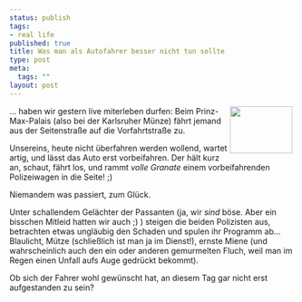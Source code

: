 ```yaml
--- 
status: publish
tags: 
- real life
published: true
title: Was man als Autofahrer besser nicht tun sollte
type: post
meta: 
  tags: ""
layout: post
---
```

<p><img width="110" height="83" border="0" hspace="5" align="right" src="/wp-content/olduploads/allgemein/pozilei.serendipityThumb.jpg" alt=""  />... haben wir gestern live miterleben durfen: Beim Prinz-Max-Palais (also bei der Karlsruher Münze) fährt jemand aus der Seitenstraße auf die Vorfahrtstraße zu.</p>

<p>Unsereins, heute nicht überfahren werden wollend, wartet artig, und lässt das Auto erst vorbeifahren. Der hält kurz an, schaut, fährt los, und rammt <i>volle Granate</i> einem vorbeifahrenden Polizeiwagen in die Seite! ;)</p>

<p>Niemandem was passiert, zum Glück.</p>

<p>Unter schallendem Gelächter der Passanten (ja, wir <i>sind</i> böse. Aber ein bisschen Mitleid hatten wir auch ;) ) steigen die beiden Polizisten aus, betrachten etwas ungläubig den Schaden und spulen ihr Programm ab... Blaulicht, Mütze (schließlich ist man ja im Dienst!), ernste Miene (und wahrscheinlich auch den ein oder anderen gemurmelten Fluch, weil man im Regen einen Unfall aufs Auge gedrückt bekommt).</p>

<p>Ob sich der Fahrer wohl gewünscht hat, an diesem Tag gar nicht erst aufgestanden zu sein?</p>
